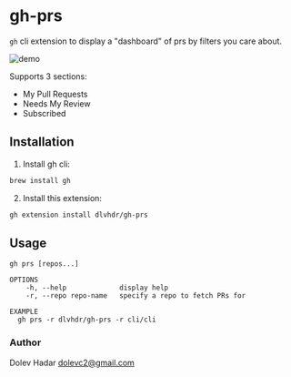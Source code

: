 # gh-prs

`gh` cli extension to display a "dashboard" of prs by filters you care about.

![demo](https://raw.githubusercontent.com/dlvhdr/gh-prs/main/demo.gif)

Supports 3 sections:
* My Pull Requests
* Needs My Review
* Subscribed

## Installation

1. Install gh cli:

```sh
brew install gh
```

2. Install this extension:

```sh
gh extension install dlvhdr/gh-prs
```

## Usage

```
gh prs [repos...]

OPTIONS
    -h, --help             display help
    -r, --repo repo-name   specify a repo to fetch PRs for

EXAMPLE
  gh prs -r dlvhdr/gh-prs -r cli/cli
```

### Author
Dolev Hadar dolevc2@gmail.com
